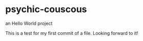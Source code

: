 # psychic-couscous
an Hello World project

This is a test for my first commit of a file. Looking forward to it!
